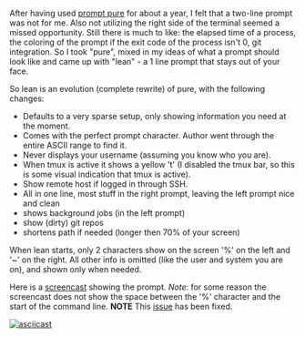 After having used [prompt pure](https://github.com/sindresorhus/pure) for about
a year, I felt that a two-line prompt was not for me. Also not utilizing the
right side of the terminal seemed a missed opportunity. Still there is much to
like: the elapsed time of a process, the coloring of the prompt if the exit code
of the process isn't 0, git integration. So I took "pure", mixed in my ideas of
what a prompt should look like and came up with "lean" - a 1 line prompt that
stays out of your face.

So lean is an evolution (complete rewrite) of pure, with the following changes:

* Defaults to a very sparse setup, only showing information you need at the moment.
* Comes with the perfect prompt character. Author went through the entire ASCII range to find it.
* Never displays your username (assuming you know who you are).
* When tmux is active it shows a yellow 't' (I disabled the tmux bar, so this is some
    visual indication that tmux is active).
* Show remote host if logged in through SSH.
* All in one line, most stuff in the right prompt, leaving the left prompt nice and clean
* shows background jobs (in the left prompt)
* show (dirty) git repos
* shortens path if needed (longer then 70% of your screen)

When lean starts, only 2 characters show on the screen '%' on the left and '~' on the right. All
other info is omitted (like the user and system you are on), and shown only when needed.

Here is a [screencast](https://asciinema.org/a/d1b5wccq23kglwwhaymoi8z5i) showing the prompt.
*Note*: for some reason the screencast does not show the space between the '%' character and
the start of the command line. **NOTE** This [issue](https://github.com/miekg/lean/issues/2) has
been fixed.

[![asciicast](https://asciinema.org/a/d1b5wccq23kglwwhaymoi8z5i.png)](https://asciinema.org/a/d1b5wccq23kglwwhaymoi8z5i)

